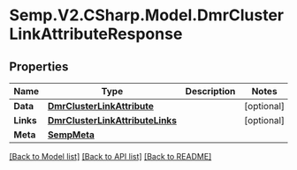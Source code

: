 # Semp.V2.CSharp.Model.DmrClusterLinkAttributeResponse
## Properties

Name | Type | Description | Notes
------------ | ------------- | ------------- | -------------
**Data** | [**DmrClusterLinkAttribute**](DmrClusterLinkAttribute.md) |  | [optional] 
**Links** | [**DmrClusterLinkAttributeLinks**](DmrClusterLinkAttributeLinks.md) |  | [optional] 
**Meta** | [**SempMeta**](SempMeta.md) |  | 

[[Back to Model list]](../README.md#documentation-for-models) [[Back to API list]](../README.md#documentation-for-api-endpoints) [[Back to README]](../README.md)

